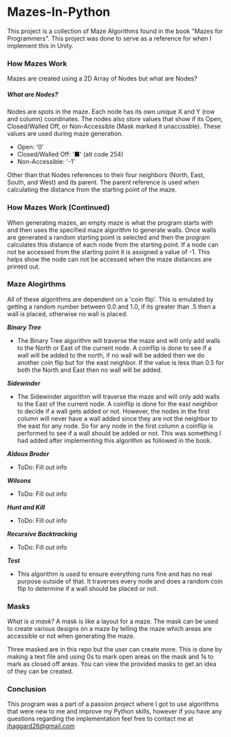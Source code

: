 # Mazes-In-Python
This project is a collection of Maze Algorithms found in the book "Mazes for Programmers". This project was done to serve as a reference for when I implement this in Unity.

### How Mazes Work
Mazes are created using a 2D Array of Nodes but what are Nodes?

##### What are Nodes?
Nodes are spots in the maze. Each node has its own unique X and Y (row and column) coordinates. The nodes also store values that show if its Open, Closed/Walled Off, or Non-Accessible (Mask marked it unaccissble). These values are used during maze generation.
  - Open: '0'
  - Closed/Walled Off: '■' (alt code 254)
  - Non-Accessible: '-1'

Other than that Nodes references to their four neighbors (North, East, South, and West) and its parent. The parent reference is used when calculating the distance from the starting point of the maze.

### How Mazes Work (Continued)
When generating mazes, an empty maze is what the program starts with and then uses the specified maze algorithm to generate walls. Once walls are generated a random starting point is selected and then the program calculates this distance of each node from the starting point. If a node can not be accessed from the starting point it is assigned a value of -1. This helps show the node can not be accessed when the maze distances are printed out. 

### Maze Alogirthms
All of these algorithms are dependent on a 'coin flip'. This is emulated by getting a random number between 0.0 and 1.0, if its greater than .5 then a wall is placed, otherwise no wall is placed. 

***Binary Tree***
  * The Binary Tree algorithm will traverse the maze and will only add walls to the North or East of the current node. A coinflip is done to see if a wall will be added to the north, if no wall will be added then we do another coin flip but for the east neighbor. If the value is less than 0.5 for both the North and East then no wall will be added. 
  
***Sidewinder***
  * The Sidewinder algorithm will traverse the maze and will only add walls to the East of the current node. A coinflip is done for the east neighbor to decide if a wall gets added or not. However, the nodes in the first column will never have a wall added since they are not the neighbor to the east for any node. So for any node in the first column a coinflip is performed to see if a wall should be added or not. This was something I had added after implementing this algorithm as followed in the book. 
  
***Aldous Broder***
  * ToDo: Fill out info

***Wilsons***
  * ToDo: Fill out info

***Hunt and Kill***
  * ToDo: Fill out info

***Recursive Backtracking***
  * ToDo: Fill out info

***Test***
  * This algorithm is used to ensure everything runs fine and has no real purpose outside of that. It traverses every node and does a random coin flip to determine if a wall should be placed or not.

### Masks
*What is a mask?* A mask is like a layout for a maze. The mask can be used to create various designs on a maze by telling the maze which areas are accessible or not when generating the maze. 

Three masked are in this repo but the user can create more. This is done by making a text file and using 0s to mark open areas on the mask and 1s to mark as closed off areas. You can view the provided masks to get an idea of they can be created.  

### Conclusion
This program was a part of a passion project where I got to use algorithms that were new to me and improve my Python skills, however if you have any questions regarding the implementation feel free to contact me at jhaggard26@gmail.com
